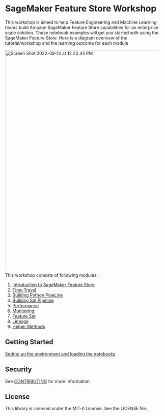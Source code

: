 # SageMaker Feature Store Workshop

This workshop is aimed to help Feature Engineering and Machine Learning teams build Amazon SageMaker Feature Store capabilities for an enterprise scale solution. These notebook examples will get you started with using the SageMaker Feature Store. Here is a diagram overview of the tutorial/workshop and the learning outcome for each module

<img width="709" alt="Screen Shot 2022-09-14 at 12 23 44 PM" src="https://user-images.githubusercontent.com/94488096/190244277-0c162139-2034-485e-8949-b9d9b5580069.png">

This workshop consists of following modules:
1. [Introduction to SageMaker Feature Store](https://github.com/aws-samples/amazon-sagemaker-feature-store-examples/blob/main/Sagemaker-FeatureStore/01_hello)
2. [Time Travel](https://github.com/aws-samples/amazon-sagemaker-feature-store-examples/tree/main/Sagemaker-FeatureStore/02_time_travel)
3. [Building Python PipeLine](https://github.com/aws-samples/amazon-sagemaker-feature-store-examples/tree/main/Sagemaker-FeatureStore/03_python_pipeline)
4. [Building Sql Pipeline](https://github.com/aws-samples/amazon-sagemaker-feature-store-examples/tree/main/Sagemaker-FeatureStore/04_sql_pipeline)
5. [Performance](https://github.com/aws-samples/amazon-sagemaker-feature-store-examples/tree/main/Sagemaker-FeatureStore/05_performance)
6. [Monitoring](https://github.com/aws-samples/amazon-sagemaker-feature-store-examples/tree/main/Sagemaker-FeatureStore/06_monitoring)
7. [Feature Set](https://github.com/aws-samples/amazon-sagemaker-feature-store-examples/tree/main/Sagemaker-FeatureStore/07_featureset)
8. [Lineage](https://github.com/aws-samples/amazon-sagemaker-feature-store-examples/tree/main/Sagemaker-FeatureStore/08_query_lineage)
9. [Helper Methods](https://github.com/aws-samples/amazon-sagemaker-feature-store-examples/tree/main/Sagemaker-FeatureStore/09_try_fs_helper)

## Getting Started
[Setting up the environment and loading the notebooks](https://github.com/aws-samples/amazon-sagemaker-feature-store-examples/blob/main/SETTING_UP.md)

## Security

See [CONTRIBUTING](CONTRIBUTING.md#security-issue-notifications) for more information.

## License

This library is licensed under the MIT-0 License. See the LICENSE file.


